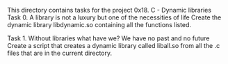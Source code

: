 This directory contains tasks for the project 0x18. C - Dynamic libraries
Task 0. A library is not a luxury but one of the necessities of life
Create the dynamic library libdynamic.so containing all the functions listed.

Task 1. Without libraries what have we? We have no past and no future
Create a script that creates a dynamic library called liball.so from all the .c files that are in the current directory.

